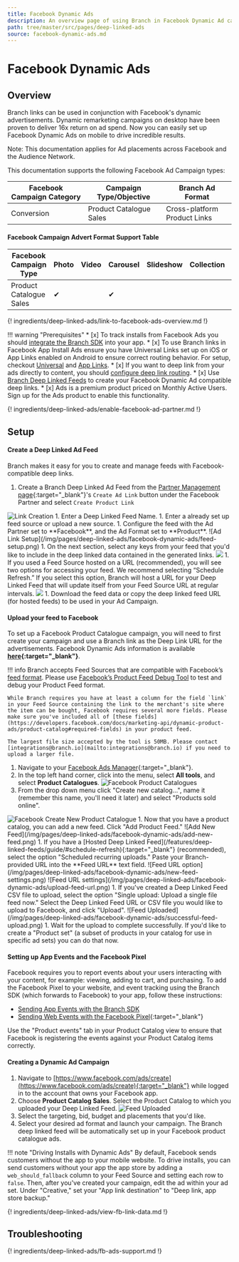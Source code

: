 ```yaml
---
title: Facebook Dynamic Ads
description: An overview page of using Branch in Facebook Dynamic Ad campaigns.
path: tree/master/src/pages/deep-linked-ads
source: facebook-dynamic-ads.md
---
```

# Facebook Dynamic Ads

## Overview

Branch links can be used in conjunction with Facebook's dynamic advertisements. Dynamic remarketing campaigns on desktop have been proven to deliver 16x return on ad spend. Now you can easily set up Facebook Dynamic Ads on mobile to drive incredible results.

Note: This documentation applies for Ad placements across Facebook and the Audience Network.

This documentation supports the following Facebook Ad Campaign types:

Facebook Campaign Category | Campaign Type/Objective | Branch Ad Format
--- | --- | ---
Conversion | Product Catalogue Sales | Cross-platform Product Links

#### Facebook Campaign Advert Format Support Table

Facebook Campaign Type | Photo | Video | Carousel | Slideshow | Collection | Dynamic | Canvas
--- | --- | --- | --- | --- | --- | --- | ---
Product Catalogue Sales | ✔︎ |  | ✔︎ |  |  |  |

{! ingredients/deep-linked-ads/link-to-facebook-ads-overview.md !}

!!! warning "Prerequisites"
	* [x] To track installs from Facebook Ads you should [integrate the Branch SDK](/pages/apps/ios/#integrate-branch) into your app.
	* [x] To use Branch links in Facebook App Install Ads ensure you have Universal Links set up on iOS or App Links enabled on Android to ensure correct routing behavior. For setup, checkout [Universal](/pages/deep-linking/universal-links/) and [App Links](/pages/deep-linking/android-app-links/).
	* [x] If you want to deep link from your ads directly to content, you should [configure deep link routing](/pages/deep-linking/routing/).
	* [x] Use [Branch Deep Linked Feeds](/pages/deep-linked-ads/dynamic-product-feeds/) to create your Facebook Dynamic Ad compatible deep links.
	* [x] Ads is a premium product priced on Monthly Active Users. Sign up for the Ads product to enable this functionality.

{! ingredients/deep-linked-ads/enable-facebook-ad-partner.md !}

## Setup

#### Create a Deep Linked Ad Feed

Branch makes it easy for you to create and manage feeds with Facebook-compatible deep links.

1. Create a Branch Deep Linked Ad Feed from the [Partner Management page](https://dashboard.branch.io/ads/partner-management){:target="_blank"}'s `Create Ad Link` button under the Facebook Partner and select `Create Product Link`
<img src="/img/pages/deep-linked-ads/reusable-images/create-link-product.png" alt="Link Creation">
1. Enter a Deep Linked Feed Name.
1. Enter a already set up feed source or upload a new source.
1. Configure the feed with the Ad Partner set to **Facebook**, and the Ad Format set to **Product**.
![Ad Link Setup](/img/pages/deep-linked-ads/facebook-dynamic-ads/feed-setup.png)
1. On the next section, select any keys from your feed that you'd like to include in the deep linked data contained in the generated links.
<img src="/img/pages/deep-linked-ads/facebook-dynamic-ads/feed-keys-setup.png">
1. If you used a Feed Source hosted on a URL (recommended), you will see two options for accessing your feed. We recommend selecting “Schedule Refresh.” If you select this option, Branch will host a URL for your Deep Linked Feed that will update itself from your Feed Source URL at regular intervals.
<img src="/img/pages/deep-linked-ads/facebook-dynamic-ads/hosted-dlf.png">
1. Download the feed data or copy the deep linked feed URL (for hosted feeds) to be used in your Ad Campaign.

#### Upload your feed to Facebook

To set up a Facebook Product Catalogue campaign, you will need to first create your campaign and use a Branch link as the Deep Link URL for the advertisements. Facebook Dynamic Ads information is available **[here](https://www.facebook.com/business/help/455326144628161){:target="_blank"}**.

!!! info
    Branch accepts Feed Sources that are compatible with Facebook’s [feed format](https://developers.facebook.com/docs/marketing-api/dynamic-product-ads/product-catalog#feed-format). Please use [Facebook’s Product Feed Debug Tool](https://business.facebook.com/ads/product_feed/debug) to test and debug your Product Feed format.

    While Branch requires you have at least a column for the field `link` in your Feed Source containing the link to the merchant's site where the item can be bought, Facebook requires several more fields. Please make sure you've included all of [these fields](https://developers.facebook.com/docs/marketing-api/dynamic-product-ads/product-catalog#required-fields) in your product feed.

    The largest file size accepted by the tool is 50MB. Please contact [integrations@branch.io](mailto:integrations@branch.io) if you need to upload a larger file.

1. Navigate to your [Facebook Ads Manager](https://www.facebook.com/ads/manager/){:target="_blank"}.
1. In the top left hand corner, click into the menu, select **All tools**, and select **Product Catalogues**.
![Facebook Product Catalogues](/img/pages/deep-linked-ads/facebook-dynamic-ads/fb-product-catalogs.png)
1. From the drop down menu click "Create new catalog...", name it (remember this name, you'll need it later) and select "Products sold online".
<img src="/img/pages/deep-linked-ads/facebook-dynamic-ads/create-new-catalog.png" alt="Facebook Create New Product Catalogue">
1. Now that you have a product catalog, you can add a new feed. Click "Add Product Feed."
![Add New Feed](/img/pages/deep-linked-ads/facebook-dynamic-ads/add-new-feed.png)
1. If you have a [Hosted Deep Linked Feed](/features/deep-linked-feeds/guide/#schedule-refresh){:target="_blank"} (recommended), select the option "Scheduled recurring uploads." Paste your Branch-provided URL into the **Feed URL** text field.
![Feed URL option](/img/pages/deep-linked-ads/facebook-dynamic-ads/new-feed-settings.png)
![Feed URL settings](/img/pages/deep-linked-ads/facebook-dynamic-ads/upload-feed-url.png)
1. If you've created a Deep Linked Feed CSV file to upload, select the option "Single upload: Upload a single file feed now." Select the Deep Linked Feed URL or CSV file you would like to upload to Facebook, and click "Upload".
![Feed Uploaded](/img/pages/deep-linked-ads/facebook-dynamic-ads/successful-feed-upload.png)
1. Wait for the upload to complete successfully. If you'd like to create a "Product set" (a subset of products in your catalog for use in specific ad sets) you can do that now.

#### Setting up App Events and the Facebook Pixel

Facebook requires you to report events about your users interacting with your content, for example: viewing, adding to cart, and purchasing. To add the Facebook Pixel to your website, and event tracking using the Branch SDK (which forwards to Facebook) to your app, follow these instructions:

- [Sending App Events with the Branch SDK](/pages/deep-linked-ads/facebook-ads-faq/#tracking-other-conversion-events)
- [Sending Web Events with the Facebook Pixel](https://developers.facebook.com/docs/marketing-api/facebook-pixel/v2.8){:target="_blank"}

Use the "Product events" tab in your Product Catalog view to ensure that Facebook is registering the events against your Product Catalog items correctly.

#### Creating a Dynamic Ad Campaign

1. Navigate to [https://www.facebook.com/ads/create](https://www.facebook.com/ads/create){:target="_blank"} while logged in to the account that owns your Facebook app.
1. Choose **Product Catalog Sales**. Select the Product Catalog to which you uploaded your Deep Linked Feed.
![Feed Uploaded](/img/pages/deep-linked-ads/facebook-dynamic-ads/campaign-selection.png)
1. Select the targeting, bid, budget and placements that you'd like.
1. Select your desired ad format and launch your campaign. The Branch deep linked feed will be automatically set up in your Facebook product catalogue ads.

!!! note "Driving Installs with Dynamic Ads"
	By default, Facebook sends customers without the app to your mobile website. To drive installs, you can send customers without your app the app store by adding a `web_should_fallback` column to your Feed Source and setting each row to `false`. Then, after you've created your campaign, edit the ad within your ad set. Under "Creative," set your "App link destination" to "Deep link, app store backup."

{! ingredients/deep-linked-ads/view-fb-link-data.md !}

## Troubleshooting

{! ingredients/deep-linked-ads/fb-ads-support.md !}
